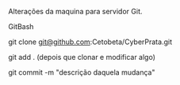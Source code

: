 Alterações da maquina para servidor Git.

GitBash

git clone git@github.com:Cetobeta/CyberPrata.git

git add . (depois que clonar e modificar algo)

git commit -m "descrição daquela mudança"
